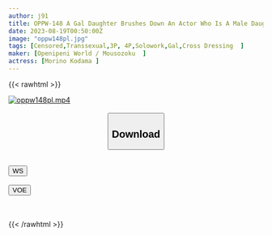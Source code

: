 ```yaml
---
author: j91
title: OPPW-148 A Gal Daughter Brushes Down An Actor Who Is A Male Daughter's First Experience! Morino Kodama
date: 2023-08-19T00:50:00Z
image: "oppw148pl.jpg"
tags: [Censored,Transsexual,3P, 4P,Solowork,Gal,Cross Dressing	]
maker: [Openipeni World / Mousozoku  ]
actress: [Morino Kodama ]
---
```



{{< rawhtml >}}

<div class="video" data-videoid="w1f523u8e5e2">
    <a href="javascript:;">
        <img src="https://my.j91.asia/posts/oppw148pl/oppw148pl.jpg" width="WIDTH" height="HEIGHT" alt="oppw148pl.mp4" loading="lazy">
    </a>
</div>

<script type="text/javascript" src="https://j91.asia/asset/on-demand-ws.js"></script>

<br>
  <link rel="stylesheet" href="https://j91.asia/asset/bs5.css">
  
  <center>
  <button class="btn btn-primary" type="button" data-bs-toggle="collapse" data-bs-target=".multi-collapse" aria-expanded="false" aria-controls="multiCollapseExample1 multiCollapseExample2"><h2>Download</h2></button></center>
</p>
<div class="row">
  <div class="col">
    <div class="collapse multi-collapse" id="multiCollapseExample1">
      <div class="card card-body">
	      	      <br>
<div class="buttons">  
<a href="https://wolfstream.tv/w1f523u8e5e2"><button class="btn-hover color-3"><i class="fa fa-download"></i> WS</button></a></div>
    </div>
  </div>
</div>
  <div class="col">
    <div class="collapse multi-collapse" id="multiCollapseExample2">
      <div class="card card-body">
	      <br>
<div class="buttons">
    <a href="https://voe.sx/fzhiveg0sfgj.html"><button class="btn-hover color-9"><i class="fa fa-download"></i> VOE</button></a></div>
<br><br>
      </div>
    </div>
  </div>
</div>

{{< /rawhtml >}}